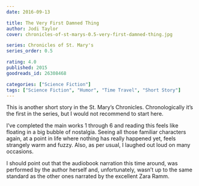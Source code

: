 ```yaml
---
date: 2016-09-13

title: The Very First Damned Thing
author: Jodi Taylor
cover: chronicles-of-st-marys-0.5-very-first-damned-thing.jpg

series: Chronicles of St. Mary's
series_order: 0.5

rating: 4.0
published: 2015
goodreads_id: 26308468

categories: ["Science Fiction"]
tags: ["Science Fiction", "Humor", "Time Travel", "Short Story"]
---
```


This is another short story in the St. Mary’s Chronicles. Chronologically it’s the first in the series, but I would not recommend to start here.

<!--more-->

I’ve completed the main works 1 through 6 and reading this feels like floating in a big bubble of nostalgia. Seeing all those familiar characters again, at a point in life where nothing has really happened yet, feels strangely warm and fuzzy. Also, as per usual, I laughed out loud on many occasions.

I should point out that the audiobook narration this time around, was performed by the author herself and, unfortunately, wasn’t up to the same standard as the other ones narrated by the excellent Zara Ramm.

